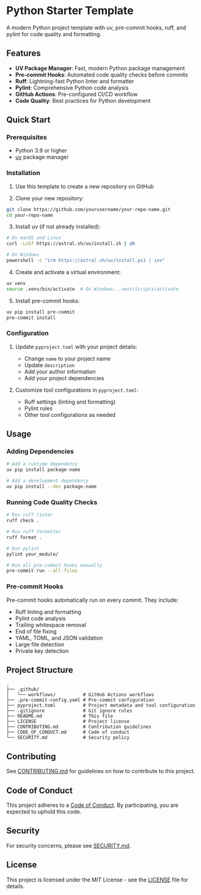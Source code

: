 # Python Starter Template

A modern Python project template with uv, pre-commit hooks, ruff, and pylint for code quality and formatting.

## Features

- **UV Package Manager**: Fast, modern Python package management
- **Pre-commit Hooks**: Automated code quality checks before commits
- **Ruff**: Lightning-fast Python linter and formatter
- **Pylint**: Comprehensive Python code analysis
- **GitHub Actions**: Pre-configured CI/CD workflow
- **Code Quality**: Best practices for Python development

## Quick Start

### Prerequisites

- Python 3.9 or higher
- [uv](https://github.com/astral-sh/uv) package manager

### Installation

1. Use this template to create a new repository on GitHub

2. Clone your new repository:
```bash
git clone https://github.com/yourusername/your-repo-name.git
cd your-repo-name
```

3. Install uv (if not already installed):
```bash
# On macOS and Linux
curl -LsSf https://astral.sh/uv/install.sh | sh

# On Windows
powershell -c "irm https://astral.sh/uv/install.ps1 | iex"
```

4. Create and activate a virtual environment:
```bash
uv venv
source .venv/bin/activate  # On Windows: .venv\Scripts\activate
```

5. Install pre-commit hooks:
```bash
uv pip install pre-commit
pre-commit install
```

### Configuration

1. Update `pyproject.toml` with your project details:
   - Change `name` to your project name
   - Update `description`
   - Add your author information
   - Add your project dependencies

2. Customize tool configurations in `pyproject.toml`:
   - Ruff settings (linting and formatting)
   - Pylint rules
   - Other tool configurations as needed

## Usage

### Adding Dependencies

```bash
# Add a runtime dependency
uv pip install package-name

# Add a development dependency
uv pip install --dev package-name
```

### Running Code Quality Checks

```bash
# Run ruff linter
ruff check .

# Run ruff formatter
ruff format .

# Run pylint
pylint your_module/

# Run all pre-commit hooks manually
pre-commit run --all-files
```

### Pre-commit Hooks

Pre-commit hooks automatically run on every commit. They include:
- Ruff linting and formatting
- Pylint code analysis
- Trailing whitespace removal
- End of file fixing
- YAML, TOML, and JSON validation
- Large file detection
- Private key detection

## Project Structure

```
.
├── .github/
│   └── workflows/          # GitHub Actions workflows
├── .pre-commit-config.yaml # Pre-commit configuration
├── pyproject.toml          # Project metadata and tool configuration
├── .gitignore              # Git ignore rules
├── README.md               # This file
├── LICENSE                 # Project license
├── CONTRIBUTING.md         # Contribution guidelines
├── CODE_OF_CONDUCT.md      # Code of conduct
└── SECURITY.md             # Security policy
```

## Contributing

See [CONTRIBUTING.md](CONTRIBUTING.md) for guidelines on how to contribute to this project.

## Code of Conduct

This project adheres to a [Code of Conduct](CODE_OF_CONDUCT.md). By participating, you are expected to uphold this code.

## Security

For security concerns, please see [SECURITY.md](SECURITY.md).

## License

This project is licensed under the MIT License - see the [LICENSE](LICENSE) file for details.
